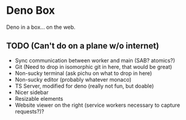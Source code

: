 # Deno Box

Deno in a box... on the web.

## TODO (Can't do on a plane w/o internet)
- Sync communication between worker and main (SAB? atomics?)
- Git (Need to drop in isomorphic git in here, that would be great)
- Non-sucky terminal (ask pichu on what to drop in here)
- Non-sucky editor (probably whatever monaco)
- TS Server, modified for deno (really not fun, but doable)
- Nicer sidebar
- Resizable elements
- Website viewer on the right (service workers necessary to capture requests?)?
